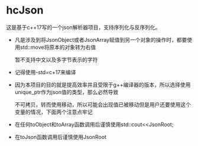 # hcJson
这是基于c++17写的一个json解析器项目，支持序列化与反序列化。

* 凡是涉及到将JsonObject或者JsonArray赋值到另一个对象的操作时，都要使用std::move将原本的对象转为右值

  暂不支持中文以及多字节表示的字符

* 记得使用-std=c+17来编译

* 因为本项目的目的就是提高效率并且受限于g++编译器的版本，所以选择使用unique_ptr作为json值的类型，那么必然导致

  不可拷贝，转而使用移动，所以可能会出现值已被移动但是用户还要使用这个变量的情况，下面两个注意点牢记

* 在任何toObject和toArray函数调用后谨慎使用std::cout<<JsonRoot;

* 在toJson函数调用后谨慎使用JsonRoot

